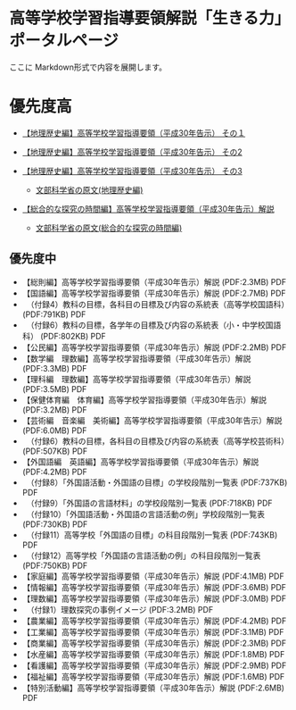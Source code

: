# 高等学校学習指導要領解説「生きる力」 ポータルページ

ここに Markdown形式で内容を展開します。

# 優先度高

* [【地理歴史編】高等学校学習指導要領（平成30年告示） その１](https://github.com/furuhashilab/courseofstudy4highschool2022japan/blob/master/%E9%AB%98%E7%AD%89%E5%AD%A6%E6%A0%A1%E5%AD%A6%E7%BF%92%E6%8C%87%E5%B0%8E%E8%A6%81%E9%A0%98%E8%A7%A3%E8%AA%AC%E3%80%8C%E7%94%9F%E3%81%8D%E3%82%8B%E5%8A%9B%E3%80%8D/%E3%80%90%E5%9C%B0%E7%90%86%E6%AD%B4%E5%8F%B2%E7%B7%A8%E3%80%91%E9%AB%98%E7%AD%89%E5%AD%A6%E6%A0%A1%E5%AD%A6%E7%BF%92%E6%8C%87%E5%B0%8E%E8%A6%81%E9%A0%98%EF%BC%88%E5%B9%B3%E6%88%9030%E5%B9%B4%E5%91%8A%E7%A4%BA%EF%BC%89_1.md)
* [【地理歴史編】高等学校学習指導要領（平成30年告示） その2](https://github.com/furuhashilab/courseofstudy4highschool2022japan/blob/master/%E9%AB%98%E7%AD%89%E5%AD%A6%E6%A0%A1%E5%AD%A6%E7%BF%92%E6%8C%87%E5%B0%8E%E8%A6%81%E9%A0%98%E8%A7%A3%E8%AA%AC%E3%80%8C%E7%94%9F%E3%81%8D%E3%82%8B%E5%8A%9B%E3%80%8D/%E3%80%90%E5%9C%B0%E7%90%86%E6%AD%B4%E5%8F%B2%E7%B7%A8%E3%80%91%E9%AB%98%E7%AD%89%E5%AD%A6%E6%A0%A1%E5%AD%A6%E7%BF%92%E6%8C%87%E5%B0%8E%E8%A6%81%E9%A0%98%EF%BC%88%E5%B9%B3%E6%88%9030%E5%B9%B4%E5%91%8A%E7%A4%BA%EF%BC%89_2.md)
* [【地理歴史編】高等学校学習指導要領（平成30年告示） その3](https://github.com/furuhashilab/courseofstudy4highschool2022japan/blob/master/%E9%AB%98%E7%AD%89%E5%AD%A6%E6%A0%A1%E5%AD%A6%E7%BF%92%E6%8C%87%E5%B0%8E%E8%A6%81%E9%A0%98%E8%A7%A3%E8%AA%AC%E3%80%8C%E7%94%9F%E3%81%8D%E3%82%8B%E5%8A%9B%E3%80%8D/%E3%80%90%E5%9C%B0%E7%90%86%E6%AD%B4%E5%8F%B2%E7%B7%A8%E3%80%91%E9%AB%98%E7%AD%89%E5%AD%A6%E6%A0%A1%E5%AD%A6%E7%BF%92%E6%8C%87%E5%B0%8E%E8%A6%81%E9%A0%98%EF%BC%88%E5%B9%B3%E6%88%9030%E5%B9%B4%E5%91%8A%E7%A4%BA%EF%BC%89_3.md)

   * [文部科学省の原文(地理歴史編)](https://www.mext.go.jp/content/1407073_03_2_2.pdf)

* [【総合的な探究の時間編】高等学校学習指導要領（平成30年告示）解説](https://github.com/furuhashilab/courseofstudy4highschool2022japan/blob/master/%E9%AB%98%E7%AD%89%E5%AD%A6%E6%A0%A1%E5%AD%A6%E7%BF%92%E6%8C%87%E5%B0%8E%E8%A6%81%E9%A0%98%E8%A7%A3%E8%AA%AC%E3%80%8C%E7%94%9F%E3%81%8D%E3%82%8B%E5%8A%9B%E3%80%8D/%E3%80%90%E7%B7%8F%E5%90%88%E7%9A%84%E3%81%AA%E6%8E%A2%E7%A9%B6%E3%81%AE%E6%99%82%E9%96%93%E7%B7%A8%E3%80%91%E9%AB%98%E7%AD%89%E5%AD%A6%E6%A0%A1%E5%AD%A6%E7%BF%92%E6%8C%87%E5%B0%8E%E8%A6%81%E9%A0%98%EF%BC%88%E5%B9%B3%E6%88%9030%E5%B9%B4%E5%91%8A%E7%A4%BA%EF%BC%89%E8%A7%A3%E8%AA%AC.md)

   * [文部科学省の原文(総合的な探究の時間編)](https://www.mext.go.jp/content/1407196_21_1_1_2.pdf)

## 優先度中
* 【総則編】高等学校学習指導要領（平成30年告示）解説 (PDF:2.3MB) PDF
* 【国語編】高等学校学習指導要領（平成30年告示）解説 (PDF:2.7MB) PDF
* 　（付録4）教科の目標，各科目の目標及び内容の系統表（高等学校国語科） (PDF:791KB) PDF
* 　（付録6）教科の目標，各学年の目標及び内容の系統表（小・中学校国語科） (PDF:802KB) PDF
* 【公民編】高等学校学習指導要領（平成30年告示）解説 (PDF:2.2MB) PDF
* 【数学編　理数編】高等学校学習指導要領（平成30年告示）解説 (PDF:3.3MB) PDF
* 【理科編　理数編】高等学校学習指導要領（平成30年告示）解説 (PDF:3.5MB) PDF
* 【保健体育編　体育編】高等学校学習指導要領（平成30年告示）解説 (PDF:3.2MB) PDF
* 【芸術編　音楽編　美術編】高等学校学習指導要領（平成30年告示）解説 (PDF:6.0MB) PDF
* 　（付録6）教科の目標，各科目の目標及び内容の系統表（高等学校芸術科） (PDF:507KB) PDF
* 【外国語編　英語編】高等学校学習指導要領（平成30年告示）解説 (PDF:4.2MB) PDF
* 　（付録8）「外国語活動・外国語の目標」の学校段階別一覧表 (PDF:737KB) PDF
* 　（付録9）「外国語の言語材料」の学校段階別一覧表 (PDF:718KB) PDF
* 　（付録10）「外国語活動・外国語の言語活動の例」学校段階別一覧表 (PDF:730KB) PDF
* 　（付録11）高等学校「外国語の目標」の科目段階別一覧表 (PDF:743KB) PDF
* 　（付録12）高等学校「外国語の言語活動の例」の科目段階別一覧表 (PDF:750KB) PDF
* 【家庭編】高等学校学習指導要領（平成30年告示）解説 (PDF:4.1MB) PDF
* 【情報編】高等学校学習指導要領（平成30年告示）解説 (PDF:3.6MB) PDF
* 【理数編】高等学校学習指導要領（平成30年告示）解説 (PDF:3.0MB) PDF
* 　（付録1）理数探究の事例イメージ (PDF:3.2MB) PDF
* 【農業編】高等学校学習指導要領（平成30年告示）解説 (PDF:4.2MB) PDF
* 【工業編】高等学校学習指導要領（平成30年告示）解説 (PDF:3.1MB) PDF
* 【商業編】高等学校学習指導要領（平成30年告示）解説 (PDF:2.3MB) PDF
* 【水産編】高等学校学習指導要領（平成30年告示）解説 (PDF:1.8MB) PDF
* 【看護編】高等学校学習指導要領（平成30年告示）解説 (PDF:2.9MB) PDF
* 【福祉編】高等学校学習指導要領（平成30年告示）解説 (PDF:1.6MB) PDF
* 【特別活動編】高等学校学習指導要領（平成30年告示）解説 (PDF:2.6MB) PDF

